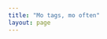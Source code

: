 ```yaml
---
title: "Mo tags, mo often"
layout: page
---
```


<!-- from https://nathan.gs/2024/01/04/tags-in-jekyll-wordcloud/ -->

<script src="//cdnjs.cloudflare.com/ajax/libs/jquery/3.7.1/jquery.min.js" integrity="sha512-v2CJ7UaYy4JwqLDIrZUI/4hqeoQieOmAZNXBeQyjo21dadnwR+8ZaIJVT8EE2iyI61OV8e6M8PP2/4hpQINQ/g==" crossorigin="anonymous" referrerpolicy="no-referrer"></script>
<script src="/assets/js/jqcloud-1.0.5.js"></script>

<div class="wordcloud" style="height: 400px; width: 90%"></div>

<div hidden id="tag_list"></div>
<div hidden id="taggy_list"></div>

<div id="selectedtags"></div>

<script>
  
  $(document).ready(

    function() 
    {

      function multiSort(arr, fields) 
      {
       arr.sort((a, b) => 
      {
        for (let field of fields) 
        {
        const [fieldName, order] = field.split(':');
        const aValue = a[fieldName];
        const bValue = b[fieldName];

        if (aValue < bValue) return order === 'desc' ? 1 : -1;
        if (aValue > bValue) return order === 'desc' ? -1 : 1;
       }
      return 0;
       });
    }

  function AllPosts() 
    {
      /*debugger;*/
      var alltags = [];
      {%- assign bob = site.categories -%}
      {%- assign my_posts = site.posts | sort: "date"  -%} 
      {% for ken in bob reversed offset: 1 %}
        {% for post in my_posts %}
           {%- if ken[0] == post.categories.last -%}
              alltags.push({category: "{{ken[0] | capitalize }}", tag : '{{ post.tags | split: "+" }}', title: "{{ post.title }}", excerpt: {{ post.excerpt | strip | strip_html | strip_newlines | escape | jsonify }},date : "{{ post.date | date: '%Y-%m-%dT%H:%M:%SZ' }}", url : "{{ post.url}}", month_date : "{{ post.date | date: '%B %Y' }}"});
            {%- endif -%}
        {% endfor %}
      {%- endfor -%}
      return alltags;
    }

    function tagClicked(manny) 
    {
      /*debugger;*/
      console.log("------");
      /*var ed = manny.currentTarget.innerText;*/
      var selectedtags = document.getElementById("selectedtags");
      selectedtags.innerHTML = "";
      var arrayLength = listotags.length;
      var currentCategory = "";
      var currentMonth = "";
      var bobby = document.getElementById("taggy_list").innerText.slice(0,-1);
      var jonny = bobby.split("|").sort();
      for (var i = 0; i < arrayLength; i++)
      {
        console.log("------");
        console.log("parsed page tags:"+jonny);
        var billy = listotags[i].tag.replace('[','').replace(']','').replace(/"/g,'').replace(/, /g,',').split(",").sort();
        console.log("parsed post tags:"+billy);
        console.log("ccommon tags:"+jonny.filter(el => billy.includes(el)));
        var steve = jonny.filter(el => billy.includes(el)).length;
        console.log("size of common tags:"+steve);
        console.log("LOT-title"+listotags[i].title);
      /* if (listotags[i].tag.toUpperCase() == manny.toUpperCase())*/
        if (steve != 0)
       {
          if  (currentCategory != listotags[i].category )
          {
            currentCategory = listotags[i].category;
            selectedtags.innerHTML = selectedtags.innerHTML + "<h3>" + currentCategory + '</h3><ul class="post-list">';
            currentMonth = listotags[i].month_date;
            selectedtags.innerHTML = selectedtags.innerHTML + "<p style="+'"'+"text-indent: 15px;"+'"'+">"+currentMonth+"</p>";
          }
          if ( currentMonth != listotags[i].month_date )
          {
           currentMonth = listotags[i].month_date;
           selectedtags.innerHTML = selectedtags.innerHTML + "<p style="+'"'+"text-indent: 15px;"+'"'+">"+currentMonth+"</p>";
          }
           selectedtags.innerHTML = selectedtags.innerHTML + "<p style="+'"'+"text-indent: 30px;"+'"'+"><a href="+'"'+listotags[i].url+'"'+" title="+'"'+listotags[i].excerpt+'"'+">"+listotags[i].title+"</a></p>";
      }
        selectedtags.innerHTML = selectedtags.innerHTML + "</ul>";
      }
    }

      function bum(eddie)
        {
          /*debugger;*/
          var ed = eddie.currentTarget.innerText;
          var allListElements = $( "[id*='_word_']" );
          for (var i = 0; i < allListElements.length; i++)
          {
            var tagindex = tags.findIndex(x => x.text === ed );
            /*console.log(allListElements[i]);
            console.log(allListElements[i].innerText);
            console.log(allListElements[i].className);
            console.log(tags[i].text);
            console.log(tags[i].selected);*/
            if (allListElements[i].innerText == ed)
              {
             /*   console.log("@ed:"+ed);
                console.log("@ALE:"+allListElements[i].innerText);
                console.log("@tagsTxt:"+tags[tagindex].text);
                console.log("@tagsel:"+tags[tagindex].selected);*/
                if (tags[tagindex].selected == 0)
                {
                  $(allListElements[i]).css("color", "red");
                  tags[tagindex].selected = 1;
                }
                else
                {
                  $(allListElements[i]).css("color", "blue");
                  tags[tagindex].selected = 0;
                }
            /*    console.log("*ed:"+ed);
                console.log("*ALE:"+allListElements[i].innerText);
                console.log("*tagsTxt:"+tags[tagindex].text);
                console.log("*tagsel:"+tags[tagindex].selected);*/
              } 
          }
          var ken = "";
          if (first_run)
          {
            ken = document.getElementById("taggy_list").innerHTML;
            first_run = false;
          }
          for (var i = 0; i < tags.length; i++)
          {
           if (tags[i].selected == 1)
             {
              ken = ken+tags[i].text+"|"; 
             }
          }
          document.getElementById("taggy_list").innerHTML = ken; 
          document.getElementById("tag_list").innerHTML = ed;
          tagClicked(ed);
        }

      var tags = [];
      var listotags = [];
      var ed = "";
      var first_run = true;
      const searchParams = new URLSearchParams(window.location.search)
      {% for tag in site.tags %}
        {%- assign tag_name = tag | first -%}
        {%- assign tag_weight = tag | last | size -%}
        ed = "{{ tag_name }}";
        tags.push({text: "{{ tag_name }}", weight: {{ tag_weight }}, handlers: {click: function(ed) { bum(ed) }}, selected : 0});
      {% endfor %}
      listotags = AllPosts();
      multiSort(listotags, ['category:desc','date:asc']);
      $(".wordcloud").jQCloud(tags);
      if (searchParams.has('id'))
        {
          document.getElementById("tag_list").innerHTML = searchParams.get('id');
          document.getElementById("taggy_list").innerHTML = searchParams.get('id')+"|";
          bum(searchParams.get('id'));
          /* set tag selected */
      }
    });
</script>


